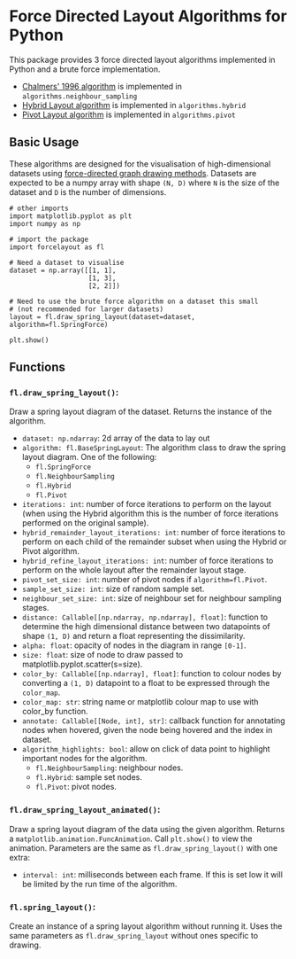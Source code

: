 # Force Directed Layout Algorithms for Python

This package provides 3 force directed layout algorithms implemented in Python and a brute force implementation.

- [Chalmers' 1996 algorithm](https://ieeexplore.ieee.org/document/567787) is implemented in `algorithms.neighbour_sampling`
- [Hybrid Layout algorithm](https://ieeexplore.ieee.org/document/1173161) is implemented in `algorithms.hybrid`
- [Pivot Layout algorithm](https://ieeexplore.ieee.org/document/1249012) is implemented in `algorithms.pivot`

## Basic Usage

These algorithms are designed for the visualisation of high-dimensional datasets using [force-directed graph drawing methods](https://en.wikipedia.org/wiki/Force-directed_graph_drawing). Datasets are expected to be a numpy array with shape `(N, D)` where `N` is the size of the dataset and `D` is the number of dimensions.


```
# other imports
import matplotlib.pyplot as plt
import numpy as np

# import the package
import forcelayout as fl

# Need a dataset to visualise
dataset = np.array([[1, 1],
                    [1, 3],
                    [2, 2]])

# Need to use the brute force algorithm on a dataset this small
# (not recommended for larger datasets)
layout = fl.draw_spring_layout(dataset=dataset, algorithm=fl.SpringForce)

plt.show()
```

## Functions

### `fl.draw_spring_layout()`:
Draw a spring layout diagram of the dataset. Returns the instance of the algorithm.

- `dataset: np.ndarray`: 2d array of the data to lay out
- `algorithm: fl.BaseSpringLayout`: The algorithm class to draw the spring layout diagram. One of the following:
    - `fl.SpringForce`
    - `fl.NeighbourSampling`
    - `fl.Hybrid`
    - `fl.Pivot`
- `iterations: int`: number of force iterations to perform on the layout (when using the Hybrid algorithm this is the number of force iterations performed on the original sample).
- `hybrid_remainder_layout_iterations: int`: number of force iterations to perform on each child of the remainder subset when using the Hybrid or Pivot algorithm.
- `hybrid_refine_layout_iterations: int`: number of force iterations to perform on the whole layout after the remainder layout stage.
- `pivot_set_size: int`: number of pivot nodes if `algorithm=fl.Pivot`.
- `sample_set_size: int`: size of random sample set.
- `neighbour_set_size: int`: size of neighbour set for neighbour sampling stages.
- `distance: Callable[[np.ndarray, np.ndarray], float]`: function to determine the high dimensional distance between two datapoints  of shape `(1, D)` and return a float representing the dissimilarity.
- `alpha: float`: opacity of nodes in the diagram in range `[0-1]`.
- `size: float`: size of node to draw passed to matplotlib.pyplot.scatter(s=size).
- `color_by: Callable[[np.ndarray], float]`: function to colour nodes by converting a `(1, D)` datapoint to a float to be expressed through the `color_map`.
- `color_map: str`: string name or matplotlib colour map to use with color_by function.
- `annotate: Callable[[Node, int], str]`: callback function for annotating nodes when hovered, given the node being hovered and the index in dataset.
- `algorithm_highlights: bool`: allow on click of data point to highlight important nodes for the algorithm.
    - `fl.NeighbourSampling`: neighbour nodes.
    - `fl.Hybrid`: sample set nodes.
    - `fl.Pivot`: pivot nodes.

### `fl.draw_spring_layout_animated()`:
Draw a spring layout diagram of the data using the given algorithm. Returns a `matplotlib.animation.FuncAnimation`. Call `plt.show()` to view the animation. Parameters are the same as `fl.draw_spring_layout()` with one extra:
- `interval: int`: milliseconds between each frame. If this is set low it will be limited by the run time of the algorithm.

### `fl.spring_layout()`:
Create an instance of a spring layout algorithm without running it. Uses the same parameters as `fl.draw_spring_layout` without ones specific to drawing.

